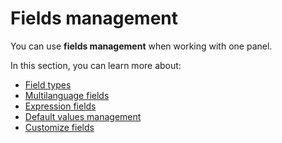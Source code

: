 # Fields management

You can use <b>fields management</b> when working with one panel.
  
In this section, you can learn more about:
 
- [Field types](field-types.md)
- [Multilanguage fields](multilanguage-fields.md)
- [Expression fields](expression-fields.md)
- [Default values management](default-values-management.md)
- [Customize fields](customize-fields.md)
